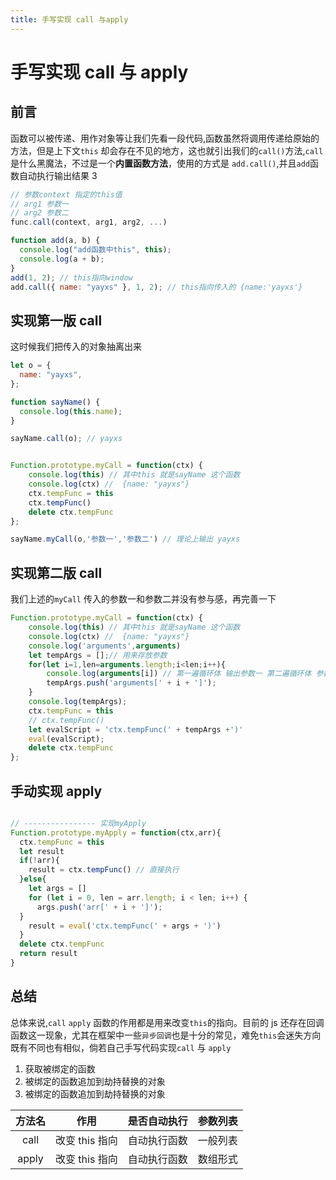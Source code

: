 ```yaml
---
title: 手写实现 call 与apply
---
```


# 手写实现 call 与 apply

## 前言

函数可以被传递、用作对象等让我们先看一段代码,函数虽然将调用传递给原始的方法，但是上下文`this` 却会存在不见的地方，这也就引出我们的`call()`方法,`call` 是什么黑魔法，不过是一个**内置函数方法**，使用的方式是 `add.call()`,并且`add`函数自动执行输出结果 3

```js
// 参数context 指定的this值
// arg1 参数一
// arg2 参数二
func.call(context, arg1, arg2, ...)
```

```js
function add(a, b) {
  console.log("add函数中this", this);
  console.log(a + b);
}
add(1, 2); // this指向window
add.call({ name: "yayxs" }, 1, 2); // this指向传入的 {name:'yayxs'}
```

## 实现第一版 call

这时候我们把传入的对象抽离出来

```js
let o = {
  name: "yayxs",
};

function sayName() {
  console.log(this.name);
}

sayName.call(o); // yayxs
```

```js

Function.prototype.myCall = function(ctx) {
    console.log(this) // 其中this 就是sayName 这个函数
    console.log(ctx) //  {name: "yayxs"}
    ctx.tempFunc = this
    ctx.tempFunc()
    delete ctx.tempFunc
};

sayName.myCall(o,'参数一','参数二') // 理论上输出 yayxs
```
## 实现第二版 call

我们上述的`myCall` 传入的参数一和参数二并没有参与感，再完善一下

```js
Function.prototype.myCall = function(ctx) {
    console.log(this) // 其中this 就是sayName 这个函数
    console.log(ctx) //  {name: "yayxs"}
    console.log('arguments',arguments)
    let tempArgs = [];// 用来存放参数
    for(let i=1,len=arguments.length;i<len;i++){
        console.log(arguments[i]) // 第一遍循环体 输出参数一 第二遍循环体 参数二
        tempArgs.push('arguments[' + i + ']');
    }
    console.log(tempArgs);
    ctx.tempFunc = this
    // ctx.tempFunc()
    let evalScript = 'ctx.tempFunc(' + tempArgs +')'
    eval(evalScript);
    delete ctx.tempFunc
};
```


## 手动实现 apply

```js

// ---------------- 实现myApply
Function.prototype.myApply = function(ctx,arr){
  ctx.tempFunc = this
  let result
  if(!arr){
    result = ctx.tempFunc() // 直接执行
  }else{
    let args = []
    for (let i = 0, len = arr.length; i < len; i++) {
      args.push('arr[' + i + ']');
  }
    result = eval('ctx.tempFunc(' + args + ')')
  }
  delete ctx.tempFunc
  return result 
}
```

## 总结

总体来说,`call` `apply` 函数的作用都是用来改变`this`的指向。目前的 js 还存在回调函数这一现象，尤其在框架中一些`异步回调`也是十分的常见，难免`this`会迷失方向既有不同也有相似，倘若自己手写代码实现`call` 与 `apply`

1. 获取被绑定的函数
2. 被绑定的函数追加到劫持替换的对象
3. 被绑定的函数追加到劫持替换的对象

| 方法名 |      作用      | 是否自动执行 | 参数列表 |
| :----: | :------------: | :----------: | :------: |
|  call  | 改变 this 指向 |   自动执行函数   | 一般列表 |
| apply  | 改变 this 指向 |   自动执行函数   | 数组形式 |

